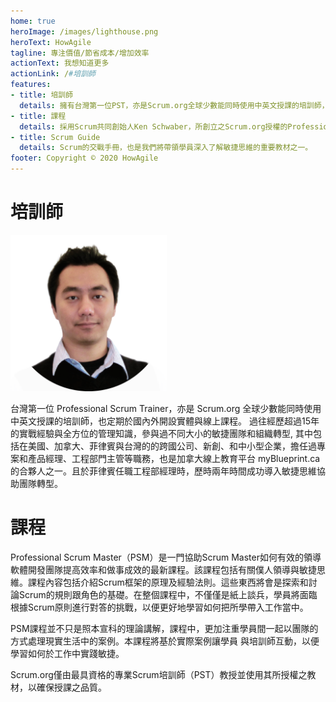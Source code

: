 ```yaml
---
home: true
heroImage: /images/lighthouse.png
heroText: HowAgile
tagline: 專注價值/節省成本/增加效率
actionText: 我想知道更多
actionLink: /#培訓師
features:
- title: 培訓師
  details: 擁有台灣第一位PST，亦是Scrum.org全球少數能同時使用中英文授課的培訓師，也定期於國內外開設實體與線上課程。
- title: 課程
  details: 採用Scrum共同創始人Ken Schwaber，所創立之Scrum.org授權的Professional Scrum Master™課程。該機構是全球最具權威的Scrum專業組織之一。
- title: Scrum Guide
  details: Scrum的交戰手冊，也是我們將帶領學員深入了解敏捷思維的重要教材之一。
footer: Copyright © 2020 HowAgile
---
```


# 培訓師
<img class="profile-img" src="images/trainer/tony-lee-profile.png" width="250" height="250">

台灣第一位 Professional Scrum Trainer，亦是 Scrum.org 全球少數能同時使用中英文授課的培訓師，也定期於國內外開設實體與線上課程。
過往經歷超過15年的實戰經驗與全方位的管理知識，參與過不同大小的敏捷團隊和組織轉型, 其中包括在美國、加拿大、菲律賓與台灣的的跨國公司、新創、和中小型企業，擔任過專案和產品經理、工程部門主管等職務，也是加拿大線上教育平台 myBlueprint.ca 的合夥人之一。且於菲律賓任職工程部經理時，歷時兩年時間成功導入敏捷思維協助團隊轉型。

# 課程
Professional Scrum Master（PSM）是一門協助Scrum Master如何有效的領導軟體開發團隊提高效率和做事成效的最新課程。該課程包括有關僕人領導與敏捷思維。課程內容包括介紹Scrum框架的原理及經驗法則。這些東西將會是探索和討論Scrum的規則跟角色的基礎。在整個課程中，不僅僅是紙上談兵，學員將面臨根據Scrum原則進行對答的挑戰，以便更好地學習如何把所學帶入工作當中。

PSM課程並不只是照本宣科的理論講解，課程中，更加注重學員間一起以團隊的方式處理現實生活中的案例。本課程將基於實際案例讓學員
與培訓師互動，以便學習如何於工作中實踐敏捷。

Scrum.org僅由最具資格的專業Scrum培訓師（PST）教授並使用其所授權之教材，以確保授課之品質。